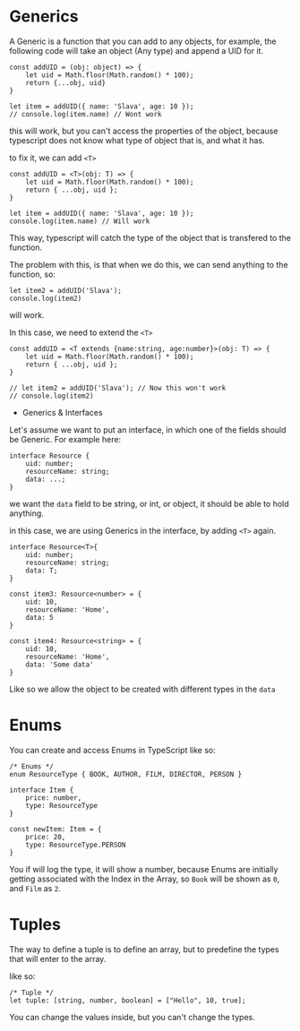 # Generics

A Generic is a function that you can add to any objects, for example, the following code will take an object (Any type) and append a UID for it.

```
const addUID = (obj: object) => {
    let uid = Math.floor(Math.random() * 100);
    return {...obj, uid}
}

let item = addUID({ name: 'Slava', age: 10 });
// console.log(item.name) // Wont work

```
this will work, but you can't access the properties of the object, because typescript does not know what type of object that is, and what it has.

to fix it, we can add `<T>`
```
const addUID = <T>(obj: T) => {
    let uid = Math.floor(Math.random() * 100);
    return { ...obj, uid };
}

let item = addUID({ name: 'Slava', age: 10 });
console.log(item.name) // Will work
```

This way, typescript will catch the type of the object that is transfered to the function.

The problem with this, is that when we do this, we can send anything to the function, so:
```
let item2 = addUID('Slava');
console.log(item2)
```
will work.

In this case, we need to extend the `<T>`

```
const addUID = <T extends {name:string, age:number}>(obj: T) => {
    let uid = Math.floor(Math.random() * 100);
    return { ...obj, uid };
}

// let item2 = addUID('Slava'); // Now this won't work
// console.log(item2)
```

- Generics & Interfaces

Let's assume we want to put an interface, in which one of the fields should be Generic.
For example here:
```
interface Resource {
    uid: number;
    resourceName: string;
    data: ...;
}
```
we want the `data` field to be string, or int, or object, it should be able to hold anything.

in this case, we are using Generics in the interface, by adding `<T>` again.
```
interface Resource<T>{
    uid: number;
    resourceName: string;
    data: T;
}

const item3: Resource<number> = {
    uid: 10,
    resourceName: 'Home',
    data: 5
}

const item4: Resource<string> = {
    uid: 10,
    resourceName: 'Home',
    data: 'Some data'
}
```
Like so we allow the object to be created with different types in the `data`


# Enums

You can create and access Enums in TypeScript like so:
```
/* Enums */
enum ResourceType { BOOK, AUTHOR, FILM, DIRECTOR, PERSON }

interface Item {
    price: number,
    type: ResourceType
}

const newItem: Item = {
    price: 20,
    type: ResourceType.PERSON
}
```
You if will log the type, it will show a number, because Enums are initially getting associated with the Index in the Array, so 
`Book` will be shown as `0`, and `Film` as `2`.

# Tuples

The way to define a tuple is to define an array, but to predefine the types that will enter to the array.

like so:
```
/* Tuple */
let tuple: [string, number, boolean] = ["Hello", 10, true];
```
You can change the values inside, but you can't change the types.